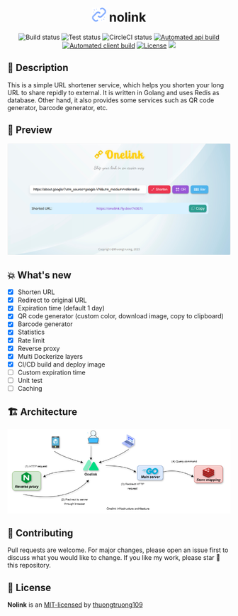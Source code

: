 <div align="center">
    <h1><img src="public/logo.png" alt="logo"> nolink</h1>
    <img alt="Build status" src="https://img.shields.io/github/actions/workflow/status/thuongtruong1009/short1url/build.yml?logo=GitHub&label=build">
    <img alt="Test status" src="https://img.shields.io/github/actions/workflow/status/thuongtruong1009/short1url/test.yml?logo=GitHub&label=test">
    <img alt="CircleCI status" src="https://circleci.com/gh/circleci/circleci-docs.svg?style=svg">
    <a href="https://github.com/thuongtruong109/nolink/pkgs/container/nolink-api"><img alt="Automated api build" src="https://img.shields.io/docker/automated/thuongtruong1009/nolink-api?logo=Docker&label=server"></a>
    <a href="https://github.com/thuongtruong109/nolink/pkgs/container/nolink-client"><img alt="Automated client build" src="https://img.shields.io/docker/automated/thuongtruong1009/nolink-client?logo=Docker&label=client"></a>
    <a href="https://github.com/thuongtruong109/nolink/blob/main/LICENSE"><img alt="License" src="https://img.shields.io/github/license/thuongtruong109/nolink"></a>
    <a href="https://paypal.me/thuongtruong1009" rel="nofollow"><img src="https://img.shields.io/badge/Donate-PayPal-ff3f59.svg" style="max-width: 100%;"></a>
</div>

## 🌳 Description

This is a simple URL shortener service, which helps you shorten your long URL to share repidly to external. It is written in Golang and uses Redis as database. Other hand, it also provides some services such as QR code generator, barcode generator, etc.

## 💫 Preview

![Preview image](public/preview.png)

## 💥 What's new

- [x] Shorten URL
- [x] Redirect to original URL
- [x] Expiration time (default 1 day)
- [x] QR code generator (custom color, download image, copy to clipboard)
- [x] Barcode generator
- [x] Statistics
- [x] Rate limit
- [x] Reverse proxy
- [x] Multi Dockerize layers
- [x] CI/CD build and deploy image
- [ ] Custom expiration time
- [ ] Unit test
- [ ] Caching

## 🏗️ Architecture

![Image](public/architecture.png)

## 🤝 Contributing

Pull requests are welcome. For major changes, please open an issue first to discuss what you would like to change. If you like my work, please star 🌟 this repository.

## 🪪 License

**Nolink** is an [MIT-licensed](LICENSE) by <a href="https://github.com/thuongtruong109">thuongtruong109</a>

<!-- ## References

[Ref1](https://liamhieuvu.com/url-shortener-with-golang-and-mysql)
[Go on K8s](https://www.callicoder.com/deploy-multi-container-go-redis-app-kubernetes/)
[Nginx cache](https://vietnix.vn/cau-hinh-cache-nginx/)
[Nginx refs](https://github.dev/veryacademy/yt-nginx-mastery-series)
-->
